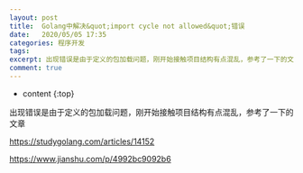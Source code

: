 ```yaml
---
layout: post
title:  Golang中解决&quot;import cycle not allowed&quot;错误
date:   2020/05/05 17:35
categories: 程序开发
tags: 
excerpt: 出现错误是由于定义的包加载问题，刚开始接触项目结构有点混乱，参考了一下的文章    https://studygolang.com/articles/14152    https://www.jianshu.com/p/4992bc9092b6
comment: true
---
```

* content
{:top}

<!--markdown-->出现错误是由于定义的包加载问题，刚开始接触项目结构有点混乱，参考了一下的文章https://studygolang.com/articles/14152https://www.jianshu.com/p/4992bc9092b6
    